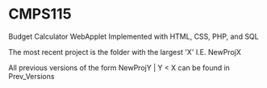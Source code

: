 # CMPS115
Budget Calculator WebApplet
Implemented with HTML, CSS, PHP, and SQL

The most recent project is the folder with the largest 'X' I.E. NewProjX

All previous versions of the form NewProjY | Y < X can be found in Prev_Versions